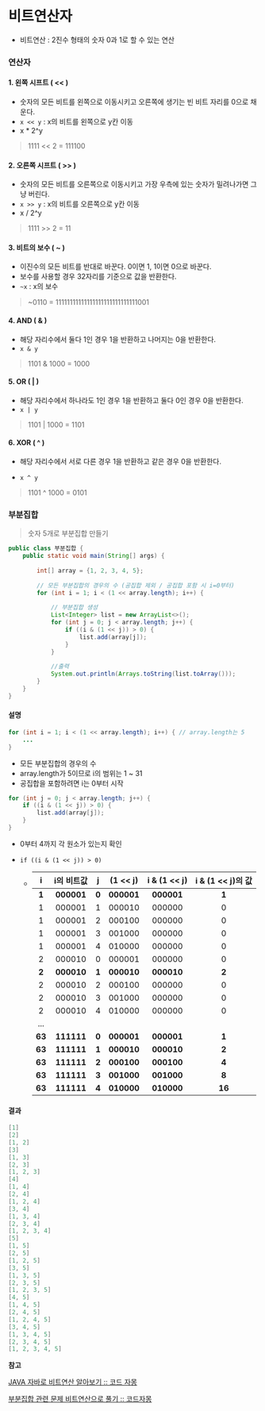# 비트연산자

- 비트연산 : 2진수 형태의 숫자 0과 1로 할 수 있는 연산



### 연산자

#### 1. 왼쪽 시프트 ( << )

- 숫자의 모든 비트를 왼쪽으로 이동시키고 오른쪽에 생기는 빈 비트 자리를 0으로 채운다.
- `x << y` : x의 비트를 왼쪽으로 y칸 이동
- x * 2^y

> 1111 << 2 = 111100



#### 2. 오른쪽 시프트 ( >> )

- 숫자의 모든 비트를 오른쪽으로 이동시키고 가장 우측에 있는 숫자가 밀려나가면 그냥 버린다.
- `x >> y` : x의 비트를 오른쪽으로 y칸 이동
- x / 2^y

> 1111 >> 2 = 11



#### 3. 비트의 보수 ( ~ )

- 이진수의 모든 비트를 반대로 바꾼다. 0이면 1, 1이면 0으로 바꾼다.
- 보수를 사용할 경우 32자리를 기준으로 값을 반환한다.
- `~x` : x의 보수

> ~0110 = 11111111111111111111111111111001



#### 4. AND ( & )

- 해당 자리수에서 둘다 1인 경우 1을 반환하고 나머지는 0을 반환한다.
- `x & y`

> 1101 & 1000 = 1000



#### 5. OR ( | )

- 해당 자리수에서 하나라도 1인 경우 1을 반환하고 둘다 0인 경우 0을 반환한다.
- `x | y`

> 1101 | 1000 = 1101



#### 6. XOR ( ^ )

- 해당 자리수에서 서로 다른 경우 1을 반환하고 같은 경우 0을 반환한다.

- `x ^ y`

> 1101 ^ 1000 = 0101



### 부분집합

> 숫자 5개로 부분집합 만들기

```java
public class 부분집합 {
	public static void main(String[] args) {
        
		int[] array = {1, 2, 3, 4, 5};
        
        // 모든 부분집합의 경우의 수 (공집합 제외 / 공집합 포함 시 i=0부터)
        for (int i = 1; i < (1 << array.length); i++) {
        	
            // 부분집합 생성
        	List<Integer> list = new ArrayList<>();
            for (int j = 0; j < array.length; j++) {
                if ((i & (1 << j)) > 0) {
                    list.add(array[j]);
                }
            }
            
            //출력
            System.out.println(Arrays.toString(list.toArray()));
        }
	}
}
```



#### 설명

```java
for (int i = 1; i < (1 << array.length); i++) {	// array.length는 5
    ...
}
```

- 모든 부분집합의 경우의 수
- array.length가 5이므로 i의 범위는 1 ~ 31
- 공집합을 포함하려면 i는 0부터 시작

```java
for (int j = 0; j < array.length; j++) {
    if ((i & (1 << j)) > 0) {
        list.add(array[j]);
    }
}
```

- 0부터 4까지 각 원소가 있는지 확인

- `if ((i & (1 << j)) > 0)`

  - |   i    | i의 비트값 |   j   |  (1 << j)  | i & (1 << j) | i & (1 << j)의 값 |
    | :----: | :--------: | :---: | :--------: | :----------: | :---------------: |
    | **1**  | **000001** | **0** | **000001** |  **000001**  |       **1**       |
    |   1    |   000001   |   1   |   000010   |    000000    |         0         |
    |   1    |   000001   |   2   |   000100   |    000000    |         0         |
    |   1    |   000001   |   3   |   001000   |    000000    |         0         |
    |   1    |   000001   |   4   |   010000   |    000000    |         0         |
    |   2    |   000010   |   0   |   000001   |    000000    |         0         |
    | **2**  | **000010** | **1** | **000010** |  **000010**  |       **2**       |
    |   2    |   000010   |   2   |   000100   |    000000    |         0         |
    |   2    |   000010   |   3   |   001000   |    000000    |         0         |
    |   2    |   000010   |   4   |   010000   |    000000    |         0         |
    |  ...   |            |       |            |              |                   |
    | **63** | **111111** | **0** | **000001** |  **000001**  |       **1**       |
    | **63** | **111111** | **1** | **000010** |  **000010**  |       **2**       |
    | **63** | **111111** | **2** | **000100** |  **000100**  |       **4**       |
    | **63** | **111111** | **3** | **001000** |  **001000**  |       **8**       |
    | **63** | **111111** | **4** | **010000** |  **010000**  |      **16**       |



#### 결과

```java
[1]
[2]
[1, 2]
[3]
[1, 3]
[2, 3]
[1, 2, 3]
[4]
[1, 4]
[2, 4]
[1, 2, 4]
[3, 4]
[1, 3, 4]
[2, 3, 4]
[1, 2, 3, 4]
[5]
[1, 5]
[2, 5]
[1, 2, 5]
[3, 5]
[1, 3, 5]
[2, 3, 5]
[1, 2, 3, 5]
[4, 5]
[1, 4, 5]
[2, 4, 5]
[1, 2, 4, 5]
[3, 4, 5]
[1, 3, 4, 5]
[2, 3, 4, 5]
[1, 2, 3, 4, 5]
```



**참고**

[JAVA 자바로 비트연산 알아보기 :: 코드 자몽](https://myjamong.tistory.com/137)

[부분집합 관련 문제 비트연산으로 풀기 :: 코드자몽](https://myjamong.tistory.com/136)

